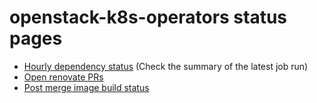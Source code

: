 # openstack-k8s-operators status pages
* [Hourly dependency status](https://github.com/gibizer/openstack-k8s-status/actions/workflows/check_dependencies.yaml)
(Check the summary of the latest job run)
* [Open renovate PRs](https://github.com/pulls?q=is%3Aopen+is%3Apr+author%3Aopenstack-k8s-ci-robot+archived%3Afalse+-label%3Ado-not-merge%2Fhold+sort%3Acreated-asc+)
* [Post merge image build status](https://github.com/gibizer/openstack-k8s-status/blob/main/ImageBuildStatus.md)

